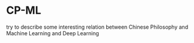 # CP-ML
try to describe some interesting relation between Chinese Philosophy and Machine Learning and Deep Learning 
